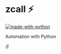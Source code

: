 # zcall ⚡

[![made-with-python](https://img.shields.io/badge/Made%20with-Python-1f425f.svg)](https://www.python.org/)

Automation with Python

✌
